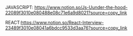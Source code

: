 JAVASCRIPT:  https://www.notion.so/Js-Uunder-the-hood-22089f3010e080488e08c71e6a9d8021?source=copy_link

REACT:https://www.notion.so/React-Interview-23489f3010e08041a6bdcc9533d3aa76?source=copy_link

